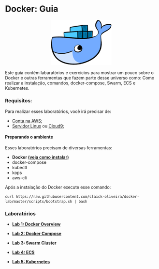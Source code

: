 # Docker: Guia

<center><img src="./images/docker-logo.png" alt="Container" style="width: 200px;"/></center>

Este guia contém labaratórios e exercícios para mostrar um pouco sobre o Docker e outras ferramentas que fazem parte desse universo como: Como realizar a instalação, comandos, docker-compose, Swarm, ECS e Kubernetes.

### Requisítos:

Para realizar esses laboratórios, você irá precisar de:

* [Conta na AWS](https://aws.amazon.com/pt/premiumsupport/knowledge-center/create-and-activate-aws-account/);
* [Servidor Linux](./server/PTBR.md) ou [Cloud9](./cloud9/PTBR.md);

#### Preparando o ambiente

Esses laboratórios precisam de diversas ferramentas:

* **Docker [(veja como instalar)](https://docs.docker.com/install/)**
* docker-compose
* kubectl
* kops
* aws-cli

Após a instalação do Docker execute esse comando:

```shell
curl https://raw.githubusercontent.com/claick-oliveira/docker-lab/master/scripts/bootstrap.sh | bash
```

### Laboratórios

* **[Lab 1: Docker Overview](./lab1/PTBR.md)**

* **[Lab 2: Docker Compose](./lab2/PTBR.md)**

* **[Lab 3: Swarm Cluster](./lab3/PTBR.md)**

* **[Lab 4: ECS](./lab4/PTBR.md)**

* **[Lab 5: Kubernetes](./lab5/PTBR.md)**
